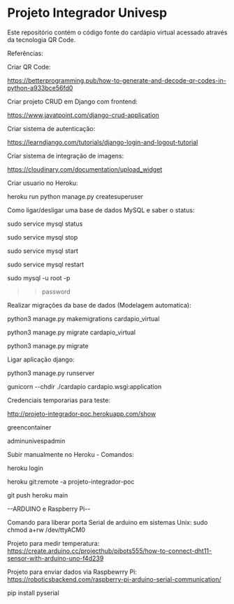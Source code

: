 # Projeto Integrador Univesp

Este repositório contém o código fonte do cardápio virtual acessado através da tecnologia QR Code.


Referências:

Criar QR Code:

https://betterprogramming.pub/how-to-generate-and-decode-qr-codes-in-python-a933bce56fd0

Criar projeto CRUD em Django com frontend:

https://www.javatpoint.com/django-crud-application

Criar sistema de autenticação:

https://learndjango.com/tutorials/django-login-and-logout-tutorial

Criar sistema de integração de imagens:

https://cloudinary.com/documentation/upload_widget

Criar usuario no Heroku:

heroku run python manage.py createsuperuser

Como ligar/desligar uma base de dados MySQL e saber o status:

sudo service mysql status

sudo service mysql stop

sudo service mysql start

sudo service mysql restart

sudo mysql -u root -p

>>password

Realizar migrações da base de dados (Modelagem automatica):

python3 manage.py makemigrations cardapio_virtual

python3 manage.py migrate cardapio_virtual

python3 manage.py migrate

Ligar aplicação django:

python3 manage.py runserver

gunicorn --chdir ./cardapio cardapio.wsgi:application

Credenciais temporarias para teste:

http://projeto-integrador-poc.herokuapp.com/show

greencontainer

adminunivespadmin


Subir manualmente no Heroku - Comandos:

heroku login

heroku git:remote -a projeto-integrador-poc

git push heroku main

--ARDUINO e Raspberry Pi--

Comando para liberar porta Serial de arduino em sistemas Unix:
sudo chmod a+rw /dev/ttyACM0

Projeto para medir temperatura:
https://create.arduino.cc/projecthub/pibots555/how-to-connect-dht11-sensor-with-arduino-uno-f4d239

Projeto para enviar dados via Raspbewrry Pi:
https://roboticsbackend.com/raspberry-pi-arduino-serial-communication/


pip install pyserial
